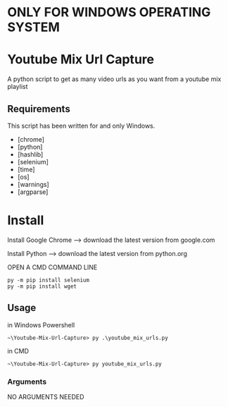 # ONLY FOR WINDOWS OPERATING SYSTEM
# Youtube Mix Url Capture

A python script to get as many video urls as you want from a youtube mix playlist

## Requirements

This script has been written for and only Windows.

- [chrome]
- [python]
- [hashlib]
- [selenium]
- [time]
- [os]
- [warnings]
- [argparse]

# Install

Install Google Chrome --> download the latest version from google.com

Install Python --> download the latest version from python.org

OPEN A CMD COMMAND LINE

````
py -m pip install selenium
py -m pip install wget
````

## Usage

in Windows Powershell
```
~\Youtube-Mix-Url-Capture> py .\youtube_mix_urls.py 
```
in CMD
```
~\Youtube-Mix-Url-Capture> py youtube_mix_urls.py 
```

### Arguments

NO ARGUMENTS NEEDED